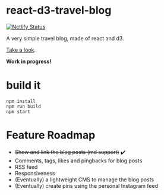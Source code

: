 # react-d3-travel-blog

[![Netlify Status](https://api.netlify.com/api/v1/badges/68865f2d-283c-4fcf-a9c5-973d06b4486e/deploy-status)](https://app.netlify.com/sites/react-d3-travel-blog/deploys)

A very simple travel blog, made of react and d3.

[Take a look](https://react-d3-travel-blog.netlify.com/).

**Work in progress!**

# build it

```
npm install
npm run build
npm start
```

# Feature Roadmap

- ~~Show and link the blog posts (md support)~~ :heavy_check_mark:
- Comments, tags, likes and pingbacks for blog posts
- RSS feed
- Responsiveness
- (Eventually) a lightweight CMS to manage the blog posts
- (Eventually) create pins using the personal Instagram feed
